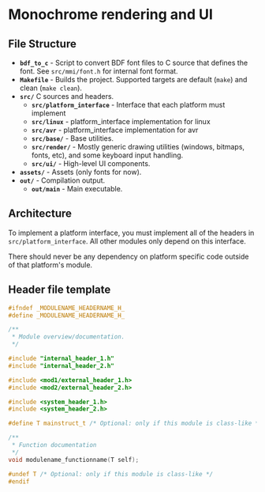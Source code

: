 # Monochrome rendering and UI

## File Structure
- **`bdf_to_c`** - Script to convert BDF font files to C source that defines the font. See `src/mmi/font.h` for internal font format.
- **`Makefile`** - Builds the project. Supported targets are default (`make`) and clean (`make clean`).
- **`src/`** C sources and headers.
  - **`src/platform_interface`** - Interface that each platform must implement
  - **`src/linux`** - platform\_interface implementation for linux
  - **`src/avr`** - platform\_interface implementation for avr
  - **`src/base/`** - Base utilities.
  - **`src/render/`** - Mostly generic drawing utilities (windows, bitmaps, fonts, etc), and some keyboard input handling.
  - **`src/ui/`** - High-level UI components.
- **`assets/`** - Assets (only fonts for now).
- **`out/`** - Compilation output.
  - **`out/main`** - Main executable.

## Architecture
To implement a platform interface, you must implement all of the headers in
`src/platform_interface`. All other modules only depend on this interface.

There should never be any dependency on platform specific code outside of that
platform's module.

## Header file template
```c
#ifndef _MODULENAME_HEADERNAME_H_
#define _MODULENAME_HEADERNAME_H_

/**
 * Module overview/documentation.
 */

#include "internal_header_1.h"
#include "internal_header_2.h"

#include <mod1/external_header_1.h>
#include <mod2/external_header_2.h>

#include <system_header_1.h>
#include <system_header_2.h>

#define T mainstruct_t /* Optional: only if this module is class-like */

/**
 * Function documentation
 */
void modulename_functionname(T self);

#undef T /* Optional: only if this module is class-like */
#endif
```
